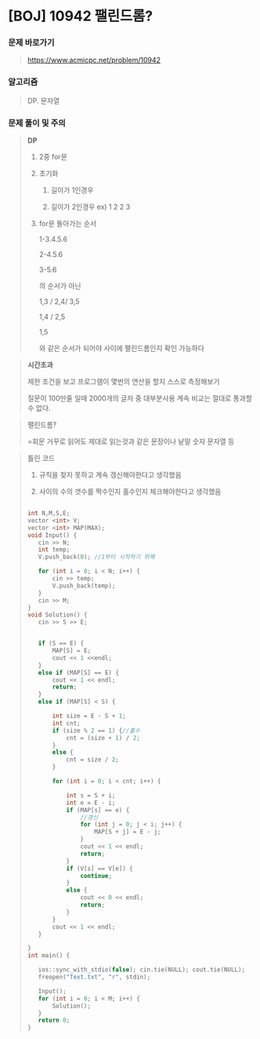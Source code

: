 # [BOJ] 10942 팰린드롬?

### 문제 바로가기

>  https://www.acmicpc.net/problem/10942

### 알고리즘

> DP.  문자열

### 문제 풀이 및 주의

> **DP**
>
> 1. 2중 for문
>
> 2. 초기화 
>
>    1) 길이가 1인경우
>
>    2) 길이가 2인경우 ex) 1 2 2 3
>
> 3. for문 돌아가는 순서 
>
>    1-3.4.5.6
>
>    2-4.5.6
>
>    3-5.6
>
>    의 순서가 아닌
>
>    1,3 / 2,4/ 3,5
>
>    1,4 / 2,5
>
>    1,5
>
>    와 같은 순서가 되어야 사이에 팰린드롬인지 확인 가능하다  



>**시간초과**
>
>제한 조건을 보고 프로그램이 몇번의 연산을 할지 스스로 측정해보기
>
>질문이 100만줄 일때 2000개의 글자 중 대부분사용 계속 비교는 절대로 통과할 수 없다.



>팰린드롬?
>
>=회문 거꾸로 읽어도 제대로 읽는것과 같은 문장이나 낱말 숫자 문자열 등



> 틀린 코드
>
> 1. 규칙을 찾지 못하고 계속 갱신해야한다고 생각했음
>
> 2.  사이의 수의 갯수를 짝수인지 홀수인지 체크해야한다고 생각했음
>
>    ```c++
>    
>    int N,M,S,E;
>    vector <int> V;
>    vector <int> MAP(MAX);
>    void Input() {
>    	cin >> N;
>    	int temp; 
>    	V.push_back(0); //1부터 시작하기 위해
>    
>    	for (int i = 0; i < N; i++) {
>    		cin >> temp;
>    		V.push_back(temp);
>    	}
>    	cin >> M;
>    }
>    void Solution() {
>    	cin >> S >> E;
>    
>    
>    	if (S == E) {
>    		MAP[S] = E;
>    		cout << 1 <<endl;
>    	}
>    	else if (MAP[S] == E) {
>    		cout << 1 << endl;
>    		return;
>    	}
>    	else if (MAP[S] < S) {
>    
>    		int size = E - S + 1;
>    		int cnt;
>    		if (size % 2 == 1) {//홀수
>    			cnt = (size + 1) / 2;
>    		}
>    		else {
>    			cnt = size / 2;
>    		}
>    
>    		for (int i = 0; i < cnt; i++) {
>    
>    			int s = S + i;
>    			int e = E - i;
>    			if (MAP[s] == e) {
>    				//갱신
>    				for (int j = 0; j < i; j++) {
>    					MAP[S + j] = E - j;
>    				}
>    				cout << 1 << endl;
>    				return;
>    			}
>    			if (V[s] == V[e]) {
>    				continue;
>    			}
>    			else {
>    				cout << 0 << endl;
>    				return;
>    			}
>    		}
>    		cout << 1 << endl;
>    	}
>    
>    }
>    int main() {
>    
>    	ios::sync_with_stdio(false); cin.tie(NULL); cout.tie(NULL);
>    	freopen("Text.txt", "r", stdin);
>    
>    	Input();
>    	for (int i = 0; i < M; i++) {
>    		Solution();
>    	}
>    	return 0;
>    }
>    ```
>
>    